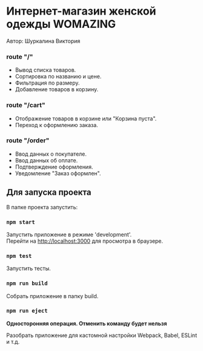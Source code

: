 # Интернет-магазин женской одежды WOMAZING 
Автор: Шуркалина Виктория 

### route "/" 
<ul>
  <li> Вывод списка товаров. </li> 
  <li>Сортировка по названию и цене. </li>
  <li>Фильтрация по размеру.</li>
  <li>Добавление товаров в корзину. </li>
</ul>

### route "/cart" 
<ul>
  <li> Отображение товаров в корзине или "Корзина пуста". </li> 
  <li> Переход к оформлению заказа.</li>
</ul>


### route "/order" 
<ul>
  <li> Ввод данных о покупателе. </li> 
  <li> Ввод данных об оплате.</li>
  <li> Подтверждение оформления.</li>
  <li> Уведомление "Заказ оформлен".</li>
</ul>

## Для запуска проекта

В папке проекта запустить:

### `npm start`

Запустить приложение в режиме 'development'.\
Перейти на [http://localhost:3000](http://localhost:3000) для просмотра в браузере.


### `npm test`

Запустить тесты.

### `npm run build`

Собрать приложение в папку build.

### `npm run eject`

**Односторонняя операция. Отменить команду будет нельзя**

Разобрать приложение для кастомной настройки Webpack, Babel, ESLint и т.д. 


